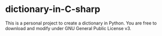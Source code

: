 # dictionary-in-C-sharp
This is a personal project to create a dictionary in Python. You are free to download and modify under GNU General Public License v3.
